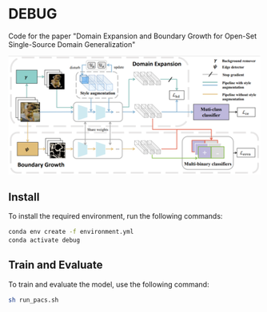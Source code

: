 
# DEBUG

Code for the paper "Domain Expansion and Boundary Growth for Open-Set Single-Source Domain Generalization"

![Framework](https://github.com/pengkun-jiao/DEBUG/blob/main/images/debug_framework.png)

## Install
To install the required environment, run the following commands:
```bash
conda env create -f environment.yml
conda activate debug
```

## Train and Evaluate
To train and evaluate the model, use the following command:
```bash
sh run_pacs.sh
```

